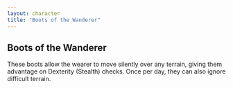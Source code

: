 ```yaml
---
layout: character
title: "Boots of the Wanderer"
---
```

## Boots of the Wanderer
These boots allow the wearer to move silently over any terrain, giving them advantage on Dexterity (Stealth) checks. Once per day, they can also ignore difficult terrain.